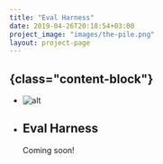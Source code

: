 ```yaml
---
title: "Eval Harness"
date: 2019-04-26T20:18:54+03:00
project_image: "images/the-pile.png"
layout: project-page
---
```


## {class="content-block"}
- ![alt](../../images/gpt-neo.png)
- ## Eval Harness
  Coming soon!
